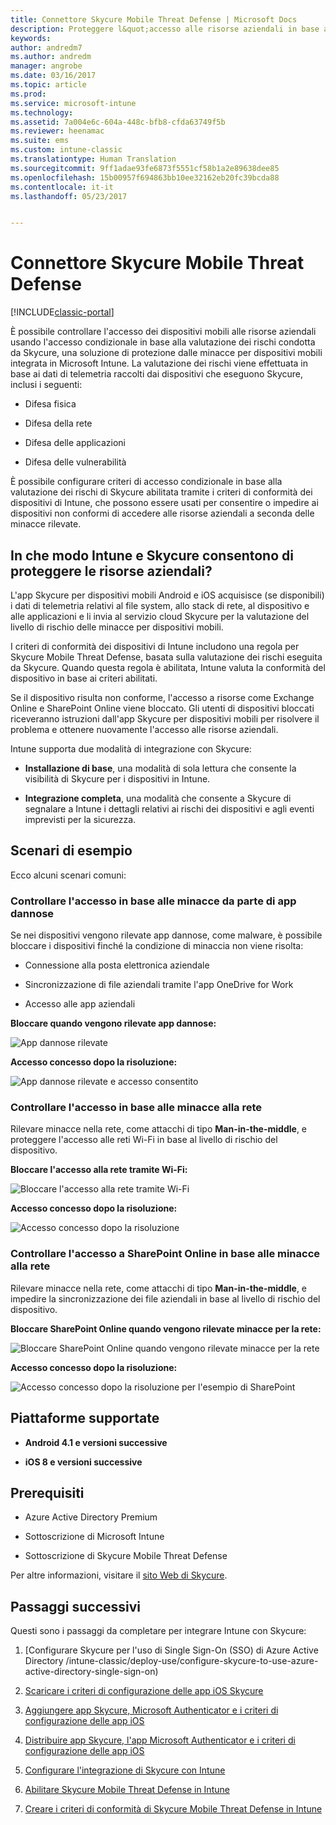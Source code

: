 ```yaml
---
title: Connettore Skycure Mobile Threat Defense | Microsoft Docs
description: Proteggere l&quot;accesso alle risorse aziendali in base al rischio di dispositivi, reti e applicazioni con il connettore Skycure Mobile Threat Defense e Intune.
keywords: 
author: andredm7
ms.author: andredm
manager: angrobe
ms.date: 03/16/2017
ms.topic: article
ms.prod: 
ms.service: microsoft-intune
ms.technology: 
ms.assetid: 7a004e6c-604a-448c-bfb8-cfda63749f5b
ms.reviewer: heenamac
ms.suite: ems
ms.custom: intune-classic
ms.translationtype: Human Translation
ms.sourcegitcommit: 9ff1adae93fe6873f5551cf58b1a2e89638dee85
ms.openlocfilehash: 15b00957f694863bb10ee32162eb20fc39bcda88
ms.contentlocale: it-it
ms.lasthandoff: 05/23/2017


---
```


# <a name="skycure-mobile-threat-defense-connector"></a>Connettore Skycure Mobile Threat Defense

[!INCLUDE[classic-portal](../includes/classic-portal.md)]

È possibile controllare l'accesso dei dispositivi mobili alle risorse aziendali usando l'accesso condizionale in base alla valutazione dei rischi condotta da Skycure, una soluzione di protezione dalle minacce per dispositivi mobili integrata in Microsoft Intune. La valutazione dei rischi viene effettuata in base ai dati di telemetria raccolti dai dispositivi che eseguono Skycure, inclusi i seguenti:

-   Difesa fisica

-   Difesa della rete

-   Difesa delle applicazioni

-   Difesa delle vulnerabilità

È possibile configurare criteri di accesso condizionale in base alla valutazione dei rischi di Skycure abilitata tramite i criteri di conformità dei dispositivi di Intune, che possono essere usati per consentire o impedire ai dispositivi non conformi di accedere alle risorse aziendali a seconda delle minacce rilevate.

## <a name="how-do-intune-and-skycure-help-protect-your-company-resources"></a>In che modo Intune e Skycure consentono di proteggere le risorse aziendali?

L'app Skycure per dispositivi mobili Android e iOS acquisisce (se disponibili) i dati di telemetria relativi al file system, allo stack di rete, al dispositivo e alle applicazioni e li invia al servizio cloud Skycure per la valutazione del livello di rischio delle minacce per dispositivi mobili.

I criteri di conformità dei dispositivi di Intune includono una regola per Skycure Mobile Threat Defense, basata sulla valutazione dei rischi eseguita da Skycure. Quando questa regola è abilitata, Intune valuta la conformità del dispositivo in base ai criteri abilitati.

Se il dispositivo risulta non conforme, l'accesso a risorse come Exchange Online e SharePoint Online viene bloccato. Gli utenti di dispositivi bloccati riceveranno istruzioni dall'app Skycure per dispositivi mobili per risolvere il problema e ottenere nuovamente l'accesso alle risorse aziendali.

Intune supporta due modalità di integrazione con Skycure:

-   **Installazione di base**, una modalità di sola lettura che consente la visibilità di Skycure per i dispositivi in Intune.

-   **Integrazione completa**, una modalità che consente a Skycure di segnalare a Intune i dettagli relativi ai rischi dei dispositivi e agli eventi imprevisti per la sicurezza.

## <a name="sample-scenarios"></a>Scenari di esempio

Ecco alcuni scenari comuni:

### <a name="control-access-based-on-threats-from-malicious-apps"></a>Controllare l'accesso in base alle minacce da parte di app dannose

Se nei dispositivi vengono rilevate app dannose, come malware, è possibile bloccare i dispositivi finché la condizione di minaccia non viene risolta:

-   Connessione alla posta elettronica aziendale

-   Sincronizzazione di file aziendali tramite l'app OneDrive for Work

-   Accesso alle app aziendali

**Bloccare quando vengono rilevate app dannose:**

![App dannose rilevate](../media/mtp/skycure-arch-1.png)

**Accesso concesso dopo la risoluzione:**

![App dannose rilevate e accesso consentito](../media/mtp/skycure-arch-2.png)

### <a name="control-access-based-on-threat-to-network"></a>Controllare l'accesso in base alle minacce alla rete

Rilevare minacce nella rete, come attacchi di tipo **Man-in-the-middle**, e proteggere l'accesso alle reti Wi-Fi in base al livello di rischio del dispositivo.

**Bloccare l'accesso alla rete tramite Wi-Fi:**

![Bloccare l'accesso alla rete tramite Wi-Fi](../media/mtp/skycure-arch-3.png)

**Accesso concesso dopo la risoluzione:**

![Accesso concesso dopo la risoluzione](../media/mtp/skycure-arch-4.png)

### <a name="control-access-to-sharepoint-online-based-on-threat-to-network"></a>Controllare l'accesso a SharePoint Online in base alle minacce alla rete

Rilevare minacce nella rete, come attacchi di tipo **Man-in-the-middle**, e impedire la sincronizzazione dei file aziendali in base al livello di rischio del dispositivo.

**Bloccare SharePoint Online quando vengono rilevate minacce per la rete:**

![Bloccare SharePoint Online quando vengono rilevate minacce per la rete](../media/mtp/skycure-arch-5.png)

**Accesso concesso dopo la risoluzione:**

![Accesso concesso dopo la risoluzione per l'esempio di SharePoint](../media/mtp/skycure-arch-6.png)

## <a name="supported-platforms"></a>Piattaforme supportate

-   **Android 4.1 e versioni successive**

-   **iOS 8 e versioni successive**

## <a name="pre-requisites"></a>Prerequisiti

-   Azure Active Directory Premium

-   Sottoscrizione di Microsoft Intune

-   Sottoscrizione di Skycure Mobile Threat Defense

Per altre informazioni, visitare il [sito Web di Skycure](https://www.skycure.com/skycure-microsoft-integration/).

## <a name="next-steps"></a>Passaggi successivi

Questi sono i passaggi da completare per integrare Intune con Skycure:

1.  [Configurare Skycure per l'uso di Single Sign-On (SSO) di Azure Active Directory /intune-classic/deploy-use/configure-skycure-to-use-azure-active-directory-single-sign-on)

2.  [Scaricare i criteri di configurazione delle app iOS Skycure](/intune-classic/deploy-use/download-skycure-ios-app-configuration-policy)

3.  [Aggiungere app Skycure, Microsoft Authenticator e i criteri di configurazione delle app iOS](/intune-classic/deploy-use/add-skycure-apps-microsoft-authenticator-and-ios-app-configuration-policy)

4.  [Distribuire app Skycure, l'app Microsoft Authenticator e i criteri di configurazione delle app iOS](/intune-classic/deploy-use/deploy-skycure-apps-microsoft-authenticator-app-and-ios-app-configuration-policy)

5.  [Configurare l'integrazione di Skycure con Intune](/intune-classic/deploy-use/setup-the-skycure-integration-with-Intune)

6.  [Abilitare Skycure Mobile Threat Defense in Intune](/intune-classic/deploy-use/enable-skycure-mobile-threat-defense-in-intune)

7.  [Creare i criteri di conformità di Skycure Mobile Threat Defense in Intune](/intune-classic/deploy-use/create-skycure-mobile-threat-defense-compliance-policy)

